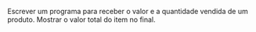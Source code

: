Escrever um programa para receber o valor e a quantidade vendida de um produto. Mostrar o valor total do item no final.
